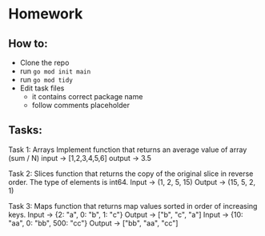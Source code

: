 # Homework

## How to:

- Clone the repo
- run `go mod init main`
- run `go mod tidy`
- Edit task files
  - it contains correct package name
  - follow comments placeholder

## Tasks:

Task 1: Arrays
Implement function that returns an average value of array (sum / N)
input -> [1,2,3,4,5,6]
output -> 3.5

Task 2: Slices
function that returns the copy of the original slice in reverse order. The type of elements is int64.
Input -> (1, 2, 5, 15)
Output -> (15, 5, 2, 1)

Task 3: Maps
function that returns map values sorted in order of increasing keys.
Input -> {2: "a", 0: "b", 1: "c"}
Output -> ["b", "c", "a"]
Input -> {10: "aa", 0: "bb", 500: "cc"}
Output -> ["bb", "aa", "cc"]

